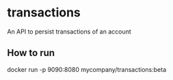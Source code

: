 # transactions
An API to persist transactions of an account

## How to run
 docker run -p 9090:8080 mycompany/transactions:beta
